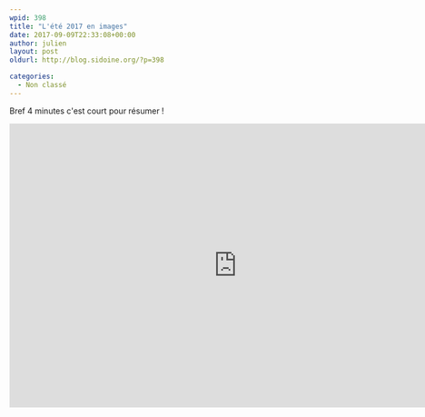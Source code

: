 ```yaml
---
wpid: 398
title: "L'été 2017 en images"
date: 2017-09-09T22:33:08+00:00
author: julien
layout: post
oldurl: http://blog.sidoine.org/?p=398

categories:
  - Non classé
---
```

Bref 4 minutes c'est court pour résumer !

<iframe width="800" height="500" src="https://www.youtube.com/embed/lany0OMne4c" frameborder="0" allow="accelerometer; autoplay; encrypted-media; gyroscope; picture-in-picture" allowfullscreen></iframe>
